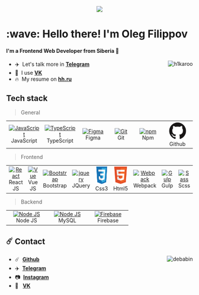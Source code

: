 <div id="header" align="center">
  <img src="https://media.giphy.com/media/k0ijJhqrUP4T2EvmJ1/giphy.gif" width="400"/>
</div>

<h1 align="left">:wave: Hello there! I'm Oleg Filippov</h1>


<h4 align="left">I'm a Frontend Web Developer from Siberia 🧊</h4>

<a href="#h1karoo-title">
  <img src="https://github-readme-stats.vercel.app/api?username=h1karoo&show_icons=true&theme=react&count_private=true&include_all_commits=true" alt="h1karoo" align="right" />
</a>

- :airplane: &nbsp;Let's talk more in **[Telegram](https://t.me/privetdanet)**
- :speech_balloon: &nbsp;I use  **[VK](https://vk.com/privetdanet)**
- :fire: &nbsp;My resume on **[hh.ru](https://disk.yandex.ru/edit/disk/disk%2F%D0%A4%D0%B8%D0%BB%D0%B8%D0%BF%D0%BF%D0%BE%D0%B2%20%D0%9E%D0%BB%D0%B5%D0%B3%20%D0%98%D0%B2%D0%B0%D0%BD%D0%BE%D0%B2%D0%B8%D1%87%20(2).docx)**

<h2 align="left" id="h1karoo-stack">Tech stack</h2>

>  General
 
<table width='100%'>
  <tr>
    <td align="center" width="96">
      <a href="#h1karoo-stack">
        <img src="https://upload.wikimedia.org/wikipedia/commons/thumb/9/99/Unofficial_JavaScript_logo_2.svg/1024px-Unofficial_JavaScript_logo_2.svg.png" width="48" height="48" alt="JavaScript" />
      </a>
      <br>JavaScript
    </td>
    <td align="center" width="96">
      <a href="#h1karoo-stack">
        <img src="https://upload.wikimedia.org/wikipedia/commons/thumb/4/4c/Typescript_logo_2020.svg/1200px-Typescript_logo_2020.svg.png" width="48" height="48" alt="TypeScript"         />
      </a>
      <br>TypeScript
    </td>
    <td align="center" width="96">
      <a href="#h1karoo-stack" >
        <img src="https://upload.wikimedia.org/wikipedia/commons/3/33/Figma-logo.svg" width="45" height="45" alt="Figma" />
      </a>
      <br>Figma
    </td>
    <td align="center" width="96">
      <a href="#h1karoo-stack" >
        <img src="https://upload.wikimedia.org/wikipedia/commons/thumb/3/3f/Git_icon.svg/1200px-Git_icon.svg.png" width="48" height="48" alt="Git" />
      </a>
      <br>Git
    </td>
    </td>
    <td align="center" width="96"> 
      <a href="#h1karoo-stack" >
        <img src="https://brandeps.com/icon-download/N/Npm-icon-vector-05.svg" width="48" height="48" alt="npm" />
      </a>
      <br>Npm
    </td>
     <td align="center" width="96"> 
      <a href="#h1karoo-stack" >
        <img src="https://github.com/devicons/devicon/blob/master/icons/github/github-original.svg" width="48" height="48" alt="github" />
      </a>
      <br>Github
    </td>
    </td>
  </tr> 
</table>

>  Frontend
 
<table width='100%'>
  <tr>
    <td align="center" width="96">
      <a href="#h1karoo-stack">
        <img src="https://brandlogos.net/wp-content/uploads/2020/09/react-logo.png" width="48" height="48" alt="React" />
      </a>
      <br>React JS
      </td>
      <td align="center" width="96">
      <a href="#h1karoo-stack">
        <img src="https://upload.wikimedia.org/wikipedia/commons/thumb/9/95/Vue.js_Logo_2.svg/640px-Vue.js_Logo_2.svg.png" width="48" height="48" alt="Vue" />
      </a>
      <br>Vue JS
      </td>
   <td align="center" width="96">
      <a href="#h1karoo-stack">
        <img src="https://cdn.worldvectorlogo.com/logos/bootstrap-4.svg" width="48" height="48" alt="Bootstrap" />
      </a>
      <br>Bootstrap
    </td>
       <td align="center" width="96">
      <a href="#h1karoo-stack">
        <img src="https://www.joykal.com/wp-content/uploads/2019/09/jquery.png" width="48" height="48" alt="jquery" />
      </a>
      <br>JQuery
    </td>
     <td align="center" width="96"> 
      <a href="#h1karoo-stack" >
        <img src="https://github.com/devicons/devicon/blob/master/icons/css3/css3-original.svg" width="48" height="48" alt="css3" />
      </a>
      <br>Css3
    </td>
    <td align="center" width="96">
      <a href="#h1karoo-stack">
        <img src="https://github.com/devicons/devicon/blob/master/icons/html5/html5-original.svg" width="48" height="48" alt="Html5" />
      </a>
      <br>Html5
    </td>
    <td align="center" width="96"> 
      <a href="#h1karoo-stack" >
        <img src="https://brandeps.com/icon-download/W/Webpack-icon-vector-02.svg" width="48" height="48" alt="Webpack" />
      </a>
      <br>Webpack
    </td>
        <td align="center" width="96"> 
      <a href="#h1karoo-stack" >
        <img src="https://raw.githubusercontent.com/gulpjs/artwork/master/gulp-2x.png" width="48" height="48" alt="Gulp" />
      </a>
      <br>Gulp
    </td>
    <td align="center" width="96">
      <a href="#h1karoo-stack">
        <img src="https://brandeps.com/icon-download/S/Sass-icon-vector-04.svg" width="48" height="48" alt="Sass" />
      </a>
      <br>Sсss
    </td>
  </tr> 
</table>

>  Backend
 
<table width='100%'>
  <tr>
    <td align="center" width="96"> 
      <a href="#h1karoo-stack" >
        <img src="https://brandeps.com/icon-download/N/Nodejs-icon-vector-02.svg" width="48" height="48" alt="Node JS" />
      </a>
      <br>Node JS
    </td>
        <td align="center" width="96"> 
      <a href="#h1karoo-stack" >
        <img src="https://upload.wikimedia.org/wikipedia/commons/thumb/0/0a/MySQL_textlogo.svg/640px-MySQL_textlogo.svg.png" width="48" height="48" alt="Node JS" />
      </a>
      <br>MySQL
    </td>
     <td align="center" width="96"> 
      <a href="#h1karoo-stack" >
        <img src="https://brandeps.com/logo-download/F/Firebase-logo-vector-02.svg" width="48" height="48" alt="Firebase" />
      </a>
      <br>Firebase
    </td>
  </tr> 
</table>

## :comet: Contact
<a href="#h1karoo-title">
  <img align="right" src="https://github-readme-stats.vercel.app/api/top-langs?username=h1karoo&show_icons=true&locale=en&layout=compact&theme=react" alt="debabin" />
</a>

- :comet: &nbsp;**[Github](https://github.com/h1karoo)**
- :airplane: &nbsp;**[Telegram](https://t.me/privetdanet)**
- :camera: &nbsp;**[Instagram](https://www.instagram.com/privetdanett/)**
- :speech_balloon: &nbsp; **[VK](https://vk.com/privetdanet)**

<br>
